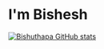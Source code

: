 # I'm Bishesh

[![Bishuthapa GitHub stats](https://github-readme-stats.vercel.app/api?username=Bishuthapa)](https://github.com/Bishuthapa/github-readme-stats)
